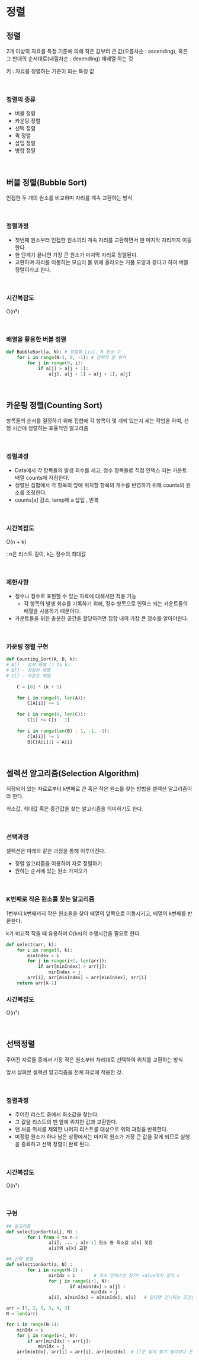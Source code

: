 # 정렬

## 정렬

2개 이상의 자료를 특정 기준에 의해 작은 값부터 큰 값(오름차순 : ascending), 혹은 그 반대의 순서대로(내림차순 : dexending) 재배열 하는 것

키 : 자료를 정렬하는 기준이 되는 특정 값

<br>

### 정렬의 종류

- 버블 정렬
- 카운팅 정렬
- 선택 정렬
- 퀵 정렬
- 삽입 정렬
- 병합 정렬

<br>

## 버블 정렬(Bubble Sort)

인접한 두 개의 원소를 비교하며 자리를 계속 교환하는 방식

<br>

### 정렬과정

- 첫번째 원소부터 인접한 원소끼리 계속 자리를 교환하면서 맨 마지막 자리까지 이동한다.
- 한 단계가 끝나면 가장 큰 원소가 마지막 자리로 정렬된다.
- 교환하며 자리를 이동하는 모습이 물 위에 올라오는 거품 모양과 같다고 하여 버블 정렬이라고 한다.

<br>

### 시간복잡도

O(n²)

<br>

### 배열을 활용한 버블 정렬

```python
def BubbleSort(a, N): # 정렬할 List, N 원소 수
    for i in range(N-1, 0, -1): # 점위의 끝 위치
        for j in range(0, i):
            if a[j] > a[j + 1]:
                a[j], a[j + 1] = a[j + 1], a[j]
```

<br>

## 카운팅 정렬(Counting Sort)

항목들의 순서를 결정하기 위해 집합에 각 항목이 몇 개씩 있는지 세는 작업을 하여, 선형 시간에 정렬하는 효율적인 알고리즘

<br>

### 정렬과정

- Data에서 각 항목들의 발생 회수를 세고, 정수 항목들로 직접 인덱스 되는 카운트 배열 counts에 저장한다.
- 정렬된 집합에서 각 항목의 앞에 위치할 항목의 개수를 반영하기 위해 counts의 원소를 조정한다.
- counts[a] 감소, temp에 a 삽입 , 반복

<br>

### 시간복잡도

O(n + k) 

: n은 리스트 길이, k는 정수의 최대값

<br>

### 제한사항

- 정수나 정수로 표현할 수 있는 자료에 대해서만 적용 가능
  - 각 항목의 발생 회수를 기록하기 위해, 정수 항목으로 인덱스 되는 카운트들의 배열을 사용하기 때문이다.
- 카운트들을 위한 충분한 공간을 할당하려면 집합 내의 가장 큰 정수를 알아야한다.

<br>

### 카운팅 정렬 구현

```python 
def Counting_Sort(A, B, k):
# A[] - 입력 배열 (1 to k)
# B[] - 정렬된 배열
# C[] - 카운트 배열
    
    C = [0] * (k + 1)
    
    for i in range(0, len(A)):
        C[A[i]] += 1
    
    for i in range(0, len(C)):
        C[i] += C[i - 1]
        
    for i in range(len(B) - 1, -1, -1):
        C[A[i]] -= 1
        B[C[A[i]]] = A[i]
```

<br>

## 셀렉션 알고리즘(Selection Algorithm)

저장되어 있는 자료로부터 k번째로 큰 혹은 작은 원소를 찾는 방법을 셀렉션 알고리즘이라 한다.

최소값, 최대값 혹은 중간값을 찾는 알고리즘을 의미하기도 한다.

<br>

### 선택과정

셀렉션은 아래와 같은 과정을 통해 이루어진다.

- 정렬 알고리즘을 이용하여 자료 정렬하기
- 원하는 순서에 있는 원소 가져오기

<br>

### K번째로 작은 원소를 찾는 알고리즘

1번부터 k번째까지 작은 원소들을 찾아 배열의 앞쪽으로 이동시키고, 배열의 k번째를 반환한다.

k가 비교적 작을 때 유용하며 O(kn)의 수행시간을 필요로 한다.

```python
def select(arr, k):
    for i in range(0, k):
        minIndex = i
        for j in range(i+1, len(arr)):
            if arr[minIndex] > arr[j]:
                minIndex = j
        arr[i], arr[minIndex] = arr[minIndex], arr[i]
    return arr[k-1]
```

### 시간복잡도

O(n²)

<br>

## 선택정렬

주어진 자료들 중에서 가장 작은 원소부터 차례대로 선택하여 위치를 교환하는 방식

앞서 살펴본 셀렉션 알고리즘을 전체 자료에 적용한 것.

<br>

### 정렬과정

- 주어진 리스트 중에서 최소값을 찾는다.
- 그 값을 리스트의 맨 앞에 위치한 값과 교환한다.
- 맨 처음 위치를 제외한 나머지 리스트를 대상으로 위의 과정을 반복한다.
- 미정렬 원소가 하나 남은 상황에서는 마지막 원소가 가장 큰 값을 갖게 되므로 실행을 종료하고 선택 정렬이 완료 된다.

<br>

### 시간복잡도

O(n²)

<br>

### 구현

```python
## 알고리즘
def selectionSort(a[], N) :
		for i from 0 to n-2
				a[i], ... , a[n-1] 원소 중 최소값 a[k] 찾음
				a[i]와 a[k] 교환

## 선택 정렬
def selectionSort(a, N) :
		for i in range(N-1) :
				minIdx = i       # 최소 인덱스만 찾기! value까지 찾지 x 
				for j in range(i+1, N):
						if a[minIdx] > a[j] :
								minIdx = j
				a[i], a[minIdx] = a[minIdx], a[i]   # 같다면 건너뛰는 조건문 추가? < 실행할거만 늘어남 필요없음
```

```python
arr = [7, 2, 5, 3, 4, 3]
N = len(arr)

for i in range(N-1):
    minIdx = i
    for j in range(i+1, N):
        if arr[minIdx] > arr[j]:
            minIdx = j
    arr[minIdx], arr[i] = arr[i], arr[minIdx]  # if문 넣지 말기 생각보다 은근 잡아먹음
```

